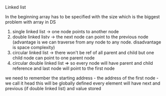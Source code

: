 Linked list

In the beginning array has to be specified with the size which is the biggest problem with array in DS

1. single linked list -> one node points to another node
2. double linked listv -> the next node can point to the previous node (advantage is we can traverse from any node to any node. disadvantage is space complexity)
3. circular linked list -> there won't be ref of all parent and child but one child node can point to one parent node
4. circular double linked list => so every node will have parent and child reference and last node will point to the first node


we need to remember the starting address - the address of the first node - we call it head
this will be globally defined
every element will have next and previous (if double linked list) and value stored


